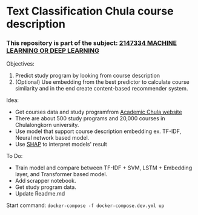 # Text Classification Chula course description

### This repository is part of the subject: [2147334 MACHINE LEARNING OR DEEP LEARNING](https://cugetreg.com/I/courses/2147334?term=2564%2F1)

Objectives:
1. Predict study program by looking from course description
2. (Optional) Use embedding from the best predictor to calculate course similarity and in the end create content-based recommender system.

Idea:
- Get courses data and study programfrom [Academic Chula website](http://www.academic.chula.ac.th/search/searchthai.asp)
- There are about 500 study programs and 20,000 courses in Chulalongkorn university.
- Use model that support course description embedding ex. TF-IDF, Neural network based model. 
- Use [SHAP](https://github.com/slundberg/shap) to interpret models' result

To Do:
- Train model and compare between TF-IDF + SVM, LSTM + Embedding layer, and Transformer based model.
- Add scrapper notebook.
- Get study program data.
- Update Readme.md

Start command: `docker-compose -f docker-compose.dev.yml up`